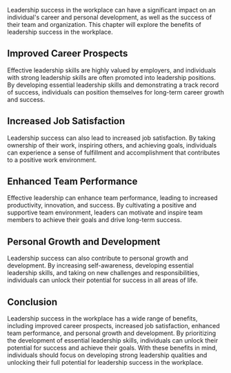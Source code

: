 
Leadership success in the workplace can have a significant impact on an individual's career and personal development, as well as the success of their team and organization. This chapter will explore the benefits of leadership success in the workplace.

Improved Career Prospects
-------------------------

Effective leadership skills are highly valued by employers, and individuals with strong leadership skills are often promoted into leadership positions. By developing essential leadership skills and demonstrating a track record of success, individuals can position themselves for long-term career growth and success.

Increased Job Satisfaction
--------------------------

Leadership success can also lead to increased job satisfaction. By taking ownership of their work, inspiring others, and achieving goals, individuals can experience a sense of fulfillment and accomplishment that contributes to a positive work environment.

Enhanced Team Performance
-------------------------

Effective leadership can enhance team performance, leading to increased productivity, innovation, and success. By cultivating a positive and supportive team environment, leaders can motivate and inspire team members to achieve their goals and drive long-term success.

Personal Growth and Development
-------------------------------

Leadership success can also contribute to personal growth and development. By increasing self-awareness, developing essential leadership skills, and taking on new challenges and responsibilities, individuals can unlock their potential for success in all areas of life.

Conclusion
----------

Leadership success in the workplace has a wide range of benefits, including improved career prospects, increased job satisfaction, enhanced team performance, and personal growth and development. By prioritizing the development of essential leadership skills, individuals can unlock their potential for success and achieve their goals. With these benefits in mind, individuals should focus on developing strong leadership qualities and unlocking their full potential for leadership success in the workplace.

